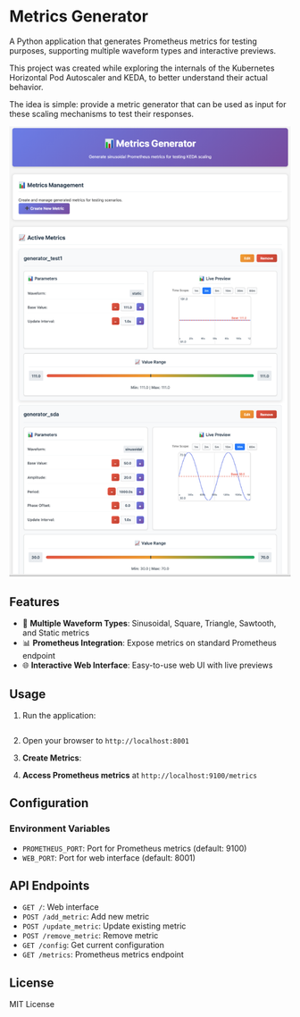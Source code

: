 # Metrics Generator

A Python application that generates Prometheus metrics for testing purposes, supporting multiple waveform types and interactive previews.

This project was created while exploring the internals of the Kubernetes Horizontal Pod Autoscaler and KEDA, to better understand their actual behavior.

The idea is simple: provide a metric generator that can be used as input for these scaling mechanisms to test their responses.

![Screenshot of Metrics Generator UI](screenshot.png)

## Features

- 🎯 **Multiple Waveform Types**: Sinusoidal, Square, Triangle, Sawtooth, and Static metrics
- 📊 **Prometheus Integration**: Expose metrics on standard Prometheus endpoint
- 🌐 **Interactive Web Interface**: Easy-to-use web UI with live previews

## Usage

1. Run the application:
   ```docker run -p 8001:8001 -p 9100:9100 prometheus-metrics-generator
   ```

2. Open your browser to `http://localhost:8001`

3. **Create Metrics**:

4. **Access Prometheus metrics** at `http://localhost:9100/metrics`

## Configuration

### Environment Variables

- `PROMETHEUS_PORT`: Port for Prometheus metrics (default: 9100)
- `WEB_PORT`: Port for web interface (default: 8001)

## API Endpoints

- `GET /`: Web interface
- `POST /add_metric`: Add new metric
- `POST /update_metric`: Update existing metric
- `POST /remove_metric`: Remove metric
- `GET /config`: Get current configuration
- `GET /metrics`: Prometheus metrics endpoint

## License

MIT License
